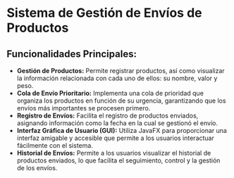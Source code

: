 # **Sistema de Gestión de Envíos de Productos**
## Funcionalidades Principales:
- **Gestión de Productos:** Permite registrar productos, así como visualizar la información relacionada con cada uno de ellos: su nombre, valor y peso.
- **Cola de Envío Prioritario:** Implementa una cola de prioridad que organiza los productos en función de su urgencia, garantizando que los envíos más importantes se procesen primero.
- **Registro de Envíos:** Facilita el registro de productos enviados, asignando información como la fecha en la cual se gestionó el envío.
- **Interfaz Gráfica de Usuario (GUI):** Utiliza JavaFX para proporcionar una interfaz amigable y accesible que permite a los usuarios interactuar fácilmente con el sistema.
- **Historial de Envíos:** Permite a los usuarios visualizar el historial de productos enviados, lo que facilita el seguimiento, control y la gestión de los envíos.
